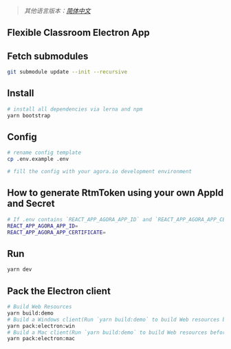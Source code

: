 > _其他语言版本：[简体中文](README.zh.md)_

## Flexible Classroom Electron App

## Fetch submodules
```bash
git submodule update --init --recursive
```
## Install

```bash
# install all dependencies via lerna and npm
yarn bootstrap
```

## Config

```bash
# rename config template
cp .env.example .env

# fill the config with your agora.io development environment
```

## How to generate RtmToken using your own AppId and Secret

```bash
# If .env contains `REACT_APP_AGORA_APP_ID` and `REACT_APP_AGORA_APP_CERTIFICATE` configurations, the client will automatically generate an RTM Token for you
REACT_APP_AGORA_APP_ID=
REACT_APP_AGORA_APP_CERTIFICATE=
```

## Run

```bash
yarn dev
```

## Pack the Electron client

```bash
# Build Web Resources
yarn build:demo
# Build a Windows client(Run `yarn build:demo` to build Web resources before pack electron)
yarn pack:electron:win
# Build a Mac client(Run `yarn build:demo` to build Web resources before pack electron)
yarn pack:electron:mac
```
